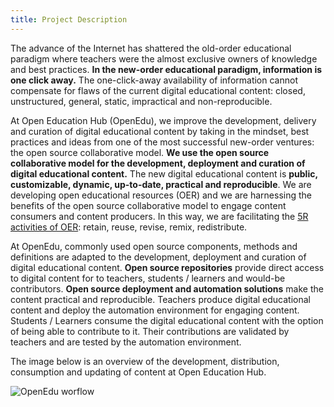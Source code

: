 ```yaml
---
title: Project Description
---
```


The advance of the Internet has shattered the old-order educational paradigm where teachers were the almost exclusive owners of knowledge and best practices.
**In the new-order educational paradigm, information is one click away.**
The one-click-away availability of information cannot compensate for flaws of the current digital educational content: closed, unstructured, general, static, impractical and non-reproducible.

At Open Education Hub (OpenEdu), we improve the development, delivery and curation of digital educational content by taking in the mindset, best practices and ideas from one of the most successful new-order ventures: the open source collaborative model.
**We use the open source collaborative model for the development, deployment and curation of digital educational content.**
The new digital educational content is **public, customizable, dynamic, up-to-date, practical and reproducible**.
We are developing open educational resources (OER) and we are harnessing the benefits of the open source collaborative model to engage content consumers and content producers.
In this way, we are facilitating the [5R activities of OER](https://nsufl.libguides.com/oer/5rs): retain, reuse, revise, remix, redistribute.

At OpenEdu, commonly used open source components, methods and definitions are adapted to the development, deployment and curation of digital educational content.
**Open source repositories** provide direct access to digital content for to teachers, students / learners and would-be contributors.
**Open source deployment and automation solutions** make the content practical and reproducible.
Teachers produce digital educational content and deploy the automation environment for engaging content.
Students / Learners consume the digital educational content with the option of being able to contribute to it.
Their contributions are validated by teachers and are tested by the automation environment.

The image below is an overview of the development, distribution, consumption and updating of content at Open Education Hub.

<img src="/img/openedu-workflow.svg" title="OpenEdu worflow" />
